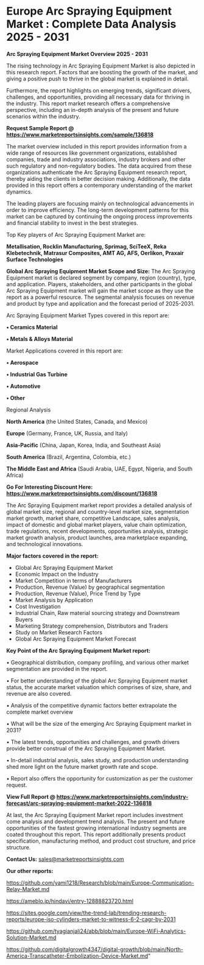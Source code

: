 # Europe Arc Spraying Equipment Market : Complete Data Analysis 2025 - 2031

<Strong> Arc Spraying Equipment Market Overview 2025 - 2031</strong>

The rising technology in Arc Spraying Equipment Market is also depicted in this research report. Factors that are boosting the growth of the market, and giving a positive push to thrive in the global market is explained in detail.

Furthermore, the report highlights on emerging trends, significant drivers, challenges, and opportunities, providing all necessary data for thriving in the industry. This report market research offers a comprehensive perspective, including an in-depth analysis of the present and future scenarios within the industry.

<strong>Request Sample Report @ <a href=https://www.marketreportsinsights.com/sample/136818>https://www.marketreportsinsights.com/sample/136818</a></strong>

The market overview included in this report provides information from a wide range of resources like government organizations, established companies, trade and industry associations, industry brokers and other such regulatory and non-regulatory bodies. The data acquired from these organizations authenticate the Arc Spraying Equipment research report, thereby aiding the clients in better decision making. Additionally, the data provided in this report offers a contemporary understanding of the market dynamics.

The leading players are focusing mainly on technological advancements in order to improve efficiency. The long-term development patterns for this market can be captured by continuing the ongoing process improvements and financial stability to invest in the best strategies.

Top Key players of Arc Spraying Equipment Market are:

<strong>Metallisation, Rocklin Manufacturing, Sprimag, SciTeeX, Reka Klebetechnik, Matrasur Composites, AMT AG, AFS, Oerlikon, Praxair Surface Technologies</strong>

<strong><b>Global Arc Spraying Equipment Market Scope and Size:</b></strong>
The Arc Spraying Equipment market is declared segment by company, region (country), type, and application. Players, stakeholders, and other participants in the global Arc Spraying Equipment market will gain the market scope as they use the report as a powerful resource. The segmental analysis focuses on revenue and product by type and application and the forecast period of 2025-2031.

Arc Spraying Equipment Market Types covered in this report are:

<strong>• Ceramics Material

• Metals & Alloys Material</strong>

Market Applications covered in this report are:

<strong>• Aerospace

• Industrial Gas Turbine

• Automotive

• Other</strong> 

Regional Analysis

<strong>North America</strong> (the United States, Canada, and Mexico)

<strong>Europe</strong> (Germany, France, UK, Russia, and Italy)

<strong>Asia-Pacific</strong> (China, Japan, Korea, India, and Southeast Asia)

<strong>South America</strong> (Brazil, Argentina, Colombia, etc.)

<strong>The Middle East and Africa</strong> (Saudi Arabia, UAE, Egypt, Nigeria, and South Africa)

<strong>Go For Interesting Discount Here: <a href=https://www.marketreportsinsights.com/discount/136818>https://www.marketreportsinsights.com/discount/136818</a></strong>

The Arc Spraying Equipment market report provides a detailed analysis of global market size, regional and country-level market size, segmentation market growth, market share, competitive Landscape, sales analysis, impact of domestic and global market players, value chain optimization, trade regulations, recent developments, opportunities analysis, strategic market growth analysis, product launches, area marketplace expanding, and technological innovations.

<strong><b>Major factors covered in the report:</b></strong>
<ul>
  <li>Global Arc Spraying Equipment Market </li>
  <li>Economic Impact on the Industry</li>
  <li>Market Competition in terms of Manufacturers</li>
  <li>Production, Revenue (Value) by geographical segmentation</li>
  <li>Production, Revenue (Value), Price Trend by Type</li>
  <li>Market Analysis by Application</li>
  <li>Cost Investigation</li>
  <li>Industrial Chain, Raw material sourcing strategy and Downstream Buyers</li>
  <li>Marketing Strategy comprehension, Distributors and Traders</li>
  <li>Study on Market Research Factors</li>
  <li>Global Arc Spraying Equipment Market Forecast</li>
</ul>

<strong><b>Key Point of the Arc Spraying Equipment Market report:</b></strong>

• Geographical distribution, company profiling, and various other market segmentation are provided in the report.

• For better understanding of the global Arc Spraying Equipment market status, the accurate market valuation which comprises of size, share, and revenue are also covered.

• Analysis of the competitive dynamic factors better extrapolate the complete market overview

• What will be the size of the emerging Arc Spraying Equipment market in 2031?

• The latest trends, opportunities and challenges, and growth drivers provide better construal of the Arc Spraying Equipment Market.

• In-detail industrial analysis, sales study, and production understanding shed more light on the future market growth rate and scope.

• Report also offers the opportunity for customization as per the customer request.

<strong><b>View Full Report @ <a href=https://www.marketreportsinsights.com/industry-forecast/arc-spraying-equipment-market-2022-136818>https://www.marketreportsinsights.com/industry-forecast/arc-spraying-equipment-market-2022-136818</a></b></strong>


At last, the Arc Spraying Equipment Market report includes investment come analysis and development trend analysis. The present and future opportunities of the fastest growing international industry segments are coated throughout this report. This report additionally presents product specification, manufacturing method, and product cost structure, and price structure.

<strong>Contact Us:</strong>
sales@marketreportsinsights.com

<strong>Our other reports:</strong>

<a href=https://github.com/yami1218/Research/blob/main/Europe-Communication-Relay-Market.md>https://github.com/yami1218/Research/blob/main/Europe-Communication-Relay-Market.md</a>

<a href=https://ameblo.jp/hindavi/entry-12888823720.html>https://ameblo.jp/hindavi/entry-12888823720.html</a>

<a href=https://sites.google.com/view/the-trend-lab/trending-research-reports/europe-iso-cylinders-market-to-witness-6-2-cagr-by-2031>https://sites.google.com/view/the-trend-lab/trending-research-reports/europe-iso-cylinders-market-to-witness-6-2-cagr-by-2031</a>

<a href=https://github.com/tyagianjali24/abb/blob/main/Europe-WiFi-Analytics-Solution-Market.md>https://github.com/tyagianjali24/abb/blob/main/Europe-WiFi-Analytics-Solution-Market.md</a>

<a href=https://github.com/digitalgrowth4347/digital-growth/blob/main/North-America-Transcatheter-Embolization-Device-Market.md>https://github.com/digitalgrowth4347/digital-growth/blob/main/North-America-Transcatheter-Embolization-Device-Market.md</a>"
